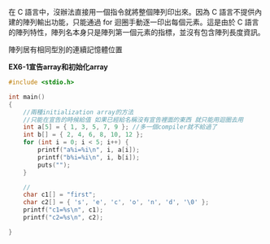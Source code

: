 在 C 語言中，沒辦法直接用一個指令就將整個陣列印出來。因為 C 語言不提供內建的陣列輸出功能，只能通過 for 迴圈手動逐一印出每個元素。這是由於 C 語言的陣列特性，陣列名本身只是陣列第一個元素的指標，並沒有包含陣列長度資訊。

陣列居有相同型別的連續記憶體位置

**EX6-1宣告array和初始化array**
```c
#include <stdio.h>

int main()
{
    //兩種initialization array的方法
    //只能在宣告的時候給值 如果已經給名稱沒有宣告裡面的東西 就只能用迴圈去用
    int a[5] = { 1, 3, 5, 7, 9 }; //多一個compiler就不給過了
    int b[] = { 2, 4, 6, 8, 10, 12 };
    for (int i = 0; i < 5; i++) {
        printf("a%i=%i\n", i, a[i]);
        printf("b%i=%i\n", i, b[i]);
        puts("");
    }

    //
    char c1[] = "first";
    char c2[] = { 's', 'e', 'c', 'o', 'n', 'd', '\0' };
    printf("c1=%s\n", c1);
    printf("c2=%s\n", c2);

}

```

